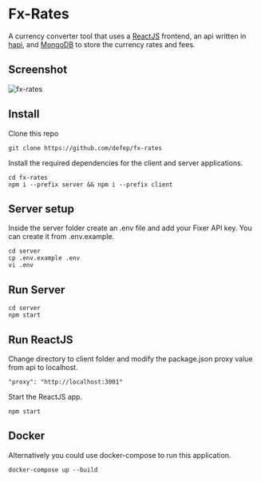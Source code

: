 # Fx-Rates
A currency converter tool that uses a [ReactJS](https://reactjs.org) frontend, an api written in [hapi](https://hapi.dev), and [MongoDB](https://www.mongodb.com/) to store the currency rates and fees.

## Screenshot

![fx-rates](https://user-images.githubusercontent.com/3970915/99618698-969a6700-2a00-11eb-96b4-d04c3ab76ec8.png)

## Install

Clone this repo

`git clone https://github.com/defep/fx-rates`

Install the required dependencies for the client and server applications.

```
cd fx-rates
npm i --prefix server && npm i --prefix client
```

## Server setup

Inside the server folder create an .env file and add your Fixer API key. You can create it from .env.example.

```
cd server
cp .env.example .env
vi .env
```

## Run Server

```
cd server
npm start
```

## Run ReactJS

Change directory to client folder and modify the package.json proxy value from api to localhost.

`"proxy": "http://localhost:3001"`

Start the ReactJS app.

```
npm start
```

## Docker

Alternatively you could use docker-compose to run this application.

`docker-compose up --build`